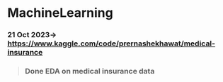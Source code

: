# MachineLearning


### 21 Oct 2023-> https://www.kaggle.com/code/prernashekhawat/medical-insurance ###
> ### Done EDA on medical insurance data  ###

